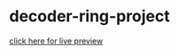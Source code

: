 # decoder-ring-project

[click here for live preview](https://decoder-ring-project-seven.vercel.app/)
